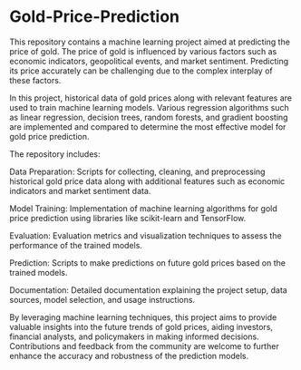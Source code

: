 # Gold-Price-Prediction

This repository contains a machine learning project aimed at predicting the price of gold. The price of gold is influenced by various factors such as economic indicators, geopolitical events, and market sentiment. Predicting its price accurately can be challenging due to the complex interplay of these factors.

In this project, historical data of gold prices along with relevant features are used to train machine learning models. Various regression algorithms such as linear regression, decision trees, random forests, and gradient boosting are implemented and compared to determine the most effective model for gold price prediction.

The repository includes:

Data Preparation: Scripts for collecting, cleaning, and preprocessing historical gold price data along with additional features such as economic indicators and market sentiment data.

Model Training: Implementation of machine learning algorithms for gold price prediction using libraries like scikit-learn and TensorFlow.

Evaluation: Evaluation metrics and visualization techniques to assess the performance of the trained models.

Prediction: Scripts to make predictions on future gold prices based on the trained models.

Documentation: Detailed documentation explaining the project setup, data sources, model selection, and usage instructions.

By leveraging machine learning techniques, this project aims to provide valuable insights into the future trends of gold prices, aiding investors, financial analysts, and policymakers in making informed decisions. Contributions and feedback from the community are welcome to further enhance the accuracy and robustness of the prediction models.
